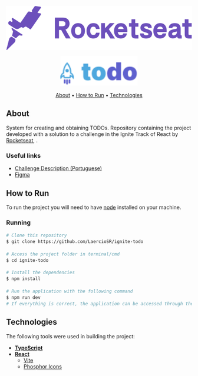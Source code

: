 <p align="center">
  <a href="https://www.rocketseat.com.br/">
    <img src="https://raw.githubusercontent.com/LaercioSR/ignite-todo/main/public/rocketseat-logo.png" height="120" width="auto" alt="Rocketseat Logo" />
  </a>
</p>
<p align="center">
  <img src="https://raw.githubusercontent.com/LaercioSR/ignite-todo/main/public/ignite-todo-logo.png" height="80" width="auto" alt="Ignite todo Logo" />
</p>

<p align="center">
 <a href="#about">About</a> •
 <a href="#how-to-run">How to Run</a> •
 <a href="#technologies">Technologies</a>
</p>

## About

System for creating and obtaining TODOs. Repository containing the project developed with a solution to a challenge in the Ignite Track of React by [Rocketseat](https://www.rocketseat.com.br/), .

### Useful links

- [Challenge Description (Portuguese)](https://efficient-sloth-d85.notion.site/Desafio-01-Praticando-os-conceitos-do-ReactJS-91fd63dd1a5b4a2796152de293ec1074)
- [Figma](https://www.figma.com/file/dXTKZD9QlAkLWHiKJKXVKQ/ToDo-List-(Copy)?node-id=0%3A1)

## How to Run

To run the project you will need to have [node](https://nodejs.dev/) installed on your machine.

### Running

```bash
# Clone this repository
$ git clone https://github.com/LaercioSR/ignite-todo

# Access the project folder in terminal/cmd
$ cd ignite-todo

# Install the dependencies
$ npm install

# Run the application with the following command
$ npm run dev
# If everything is correct, the application can be accessed through the URL http://localhost:3000
```

## Technologies

The following tools were used in building the project:

- **[TypeScript](https://www.typescriptlang.org/)**
- **[React](https://pt-br.reactjs.org/)**
  - [Vite](https://vitejs.dev/)
  - [Phosphor Icons](https://phosphoricons.com/)
